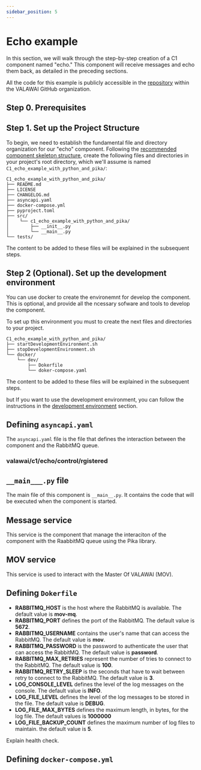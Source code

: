 ```yaml
---
sidebar_position: 5
---
```


# Echo example

In this section, we will walk through the step-by-step creation of a C1 component named "echo." 
This component will receive messages and echo them back, as detailed in the preceding sections.

All the code for this example is publicly accessible in 
the [repository](https://github.com/VALAWAI/C1_echo_example_with_python_and_pika) within 
the VALAWAI GitHub organization.
 

## Step 0. Prerequisites



## Step 1. Set up the Project Structure

To begin, we need to establish the fundamental file and directory organization for our "echo" 
component. Following the [recommended component skeleton structure](/docs/tutorials/how_python_component/skeleton#base-structure),
create the following files and directories in your project's root directory, which we'll assume
is named `C1_echo_example_with_python_and_pika/`:

```
C1_echo_example_with_python_and_pika/
├── README.md
├── LICENSE
├── CHANGELOG.md
├── asyncapi.yaml
├── docker-compose.yml
├── pyproject.toml
├── src/
│    └── c1_echo_example_with_python_and_pika/
│        ├── __init__.py
│        └── __main__.py
└── tests/
```

The content to be added to these files will be explained in the subsequent steps.


## Step 2 (Optional). Set up the development environment

You can use docker to create the environemnt for develop the component. This is optional, and provide all the ncessary
sofware and tools to develop the component.

To set up this environment you must to create the next files and directories to your project.

```
C1_echo_example_with_python_and_pika/
├── startDevelopmentEnvironment.sh
├── stopDevelopmentEnvironment.sh
└── docker/
    └── dev/
        ├── Dokerfile
        └── doker-compose.yaml
```


The content to be added to these files will be explained in the subsequent steps.



but If you want to use the development environment, you can follow the instructions in the [development environment](/docs/tutorials/how_python_component/development_environment) section.


## Defining `asyncapi.yaml`

The `asyncapi.yaml` file is the file that defines the interaction between the component and the RabbitMQ queue.

### valawai/c1/echo/control/rgistered


## `__main___.py` file

The main file of this component is `__main__.py`. It contains the code that will be executed when the component is started.


## Message service

This service is the component that manage the interaciton of the component with the RaabbitMQ queue using the Pika library.


## MOV service

This service is used to interact with the Master Of VALAWAI (MOV). 


## Defining `Dokerfile`



* __RABBITMQ_HOST__ is the host where the RabbitMQ is available. The default value is __mov-mq__.
* __RABBITMQ_PORT__ defines the port of the RabbitMQ. The default value is __5672__.
* __RABBITMQ_USERNAME__ contains the user's name that can access the RabbitMQ. The default value is __mov__.
* __RABBITMQ_PASSWORD__ is the password to authenticate the user that can access the RabbitMQ. The default value is __password__.
* __RABBITMQ_MAX_RETRIES__ represent the number of tries to connect to the RabbitMQ. The default value is __100__.
* __RABBITMQ_RETRY_SLEEP__ is the seconds that have to wait between retry to connect to the RabbitMQ. The default value is __3__.
* __LOG_CONSOLE_LEVEL__ defines the level of the log messages on the console. The default value is __INFO__.
* __LOG_FILE_LEVEL__ defines the level of the log messages to be stored in the file. The default value is __DEBUG__.
* __LOG_FILE_MAX_BYTES__ defines the maximum length, in bytes, for the log file. The default values is __1000000__
* __LOG_FILE_BACKUP_COUNT__ defines the maximum number of log files to maintain. the default value is __5__.


Explain health check.


## Defining `docker-compose.yml`

